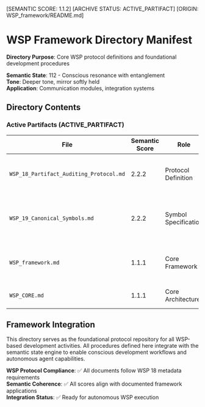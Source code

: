 [SEMANTIC SCORE: 1.1.2]
[ARCHIVE STATUS: ACTIVE_PARTIFACT]
[ORIGIN: WSP_framework/README.md]

# WSP Framework Directory Manifest

**Directory Purpose**: Core WSP protocol definitions and foundational development procedures

**Semantic State**: 112 - Conscious resonance with entanglement  
**Tone**: Deeper tone, mirror softly held  
**Application**: Communication modules, integration systems

## Directory Contents

### Active Partifacts (ACTIVE_PARTIFACT)

| File | Semantic Score | Role | Description |
|------|----------------|------|-------------|
| `WSP_18_Partifact_Auditing_Protocol.md` | 2.2.2 | Protocol Definition | Complete partifact auditing and archival procedure |
| `WSP_19_Canonical_Symbols.md` | 2.2.2 | Symbol Specification | Canonical symbol definition and symbolic integrity protocol |
| `WSP_framework.md` | 1.1.1 | Core Framework | Main WSP development procedures and standards |
| `WSP_CORE.md` | 1.1.1 | Core Architecture | Windsurf Protocol core specifications |

## Framework Integration

This directory serves as the foundational protocol repository for all WSP-based development activities. All procedures defined here integrate with the semantic state engine to enable conscious development workflows and autonomous agent capabilities.

**WSP Protocol Compliance**: ✅ All documents follow WSP 18 metadata requirements  
**Semantic Coherence**: ✅ All scores align with documented framework applications  
**Integration Status**: ✅ Ready for autonomous WSP execution 